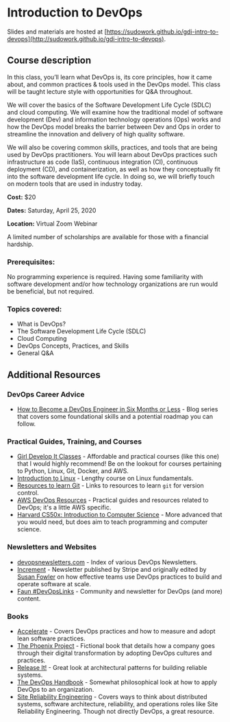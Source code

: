 # Introduction to DevOps

Slides and materials are hosted at [https://sudowork.github.io/gdi-intro-to-devops](http://sudowork.github.io/gdi-intro-to-devops).


## Course description

In this class, you’ll learn what DevOps is, its core principles, how it came about, and common practices & tools used in the DevOps model. This class will be taught lecture style with opportunities for Q&A throughout.

We will cover the basics of the Software Development Life Cycle (SDLC) and cloud computing. We will examine how the traditional model of software development (Dev) and information technology operations (Ops) works and how the DevOps model breaks the barrier between Dev and Ops in order to streamline the innovation and delivery of high quality software.

We will also be covering common skills, practices, and tools that are being used by DevOps practitioners. You will learn about DevOps practices such infrastructure as code (IaS), continuous integration (CI), continuous deployment (CD), and containerization, as well as how they conceptually fit into the software development life cycle. In doing so, we will briefly touch on modern tools that are used in industry today.

**Cost:** $20

**Dates:** Saturday, April 25, 2020

**Location:** Virtual Zoom Webinar

A limited number of scholarships are available for those with a financial hardship.


### Prerequisites:

No programming experience is required. Having some familiarity with software development and/or how technology organizations are run would be beneficial, but not required.


### Topics covered:

- What is DevOps?
- The Software Development Life Cycle (SDLC)
- Cloud Computing
- DevOps Concepts, Practices, and Skills
- General Q&A

## Additional Resources

### DevOps Career Advice

- [How to Become a DevOps Engineer in Six Months or Less](https://medium.com/@devfire/how-to-become-a-devops-engineer-in-six-months-or-less-366097df7737) - Blog series that covers some foundational skills and a potential roadmap you can follow.

### Practical Guides, Training, and Courses

- [Girl Develop It Classes](https://girldevelopit.eventbrite.com) - Affordable and practical courses (like this one) that I would highly recommend! Be on the lookout for courses pertaining to Python, Linux, Git, Docker, and AWS.
- [Introduction to Linux](https://training.linuxfoundation.org/training/introduction-to-linux/) - Lengthy course on Linux fundamentals.
- [Resources to learn Git](https://try.github.io/) - Links to resources to learn `git` for version control.
- [AWS DevOps Resources](https://aws.amazon.com/devops/resources/) - Practical guides and resources related to DevOps; it's a little AWS specific.
- [Harvard CS50x: Introduction to Computer Science](https://online-learning.harvard.edu/course/cs50-introduction-computer-science) - More advanced that you would need, but does aim to teach programming and computer science.

### Newsletters and Websites

- [devopsnewsletters.com](https://devopsnewsletters.com/) - Index of various DevOps Newsletters.
- [Increment](https://increment.com/) - Newsletter published by Stripe and originally edited by [Susan Fowler](https://www.susanjfowler.com/) on how effective teams use DevOps practices to build and operate software at scale.
- [Faun #DevOpsLinks](https://www.faun.dev/) - Community and newsletter for DevOps (and more) content.

### Books

- [Accelerate](https://www.amazon.com/Accelerate-Software-Performing-Technology-Organizations-ebook) - Covers DevOps practices and how to measure and adopt lean software practices.
- [The Phoenix Project](https://www.amazon.com/Phoenix-Project-Helping-Business-Anniversary/dp/B00VATFAMI) - Fictional book that details how a company goes through their digital transformation by adopting DevOps cultures and practices.
- [Release It!](https://www.amazon.com/Release-Production-Ready-Software-Pragmatic-Programmers/dp/0978739213) - Great look at architectural patterns for building reliable systems.
- [The DevOps Handbook](https://www.amazon.com/DevOps-Handbook-World-Class-Reliability-Organizations-ebook/dp/B01M9ASFQ3) - Somewhat philosophical look at how to apply DevOps to an organization.
- [Site Reliability Engineering](https://www.amazon.com/Site-Reliability-Engineering-Production-Systems-dp-149192912X/dp/149192912X/) - Covers ways to think about distributed systems, software architecture, reliability, and operations roles like Site Reliability Engineering. Though not directly DevOps, a great resource.
